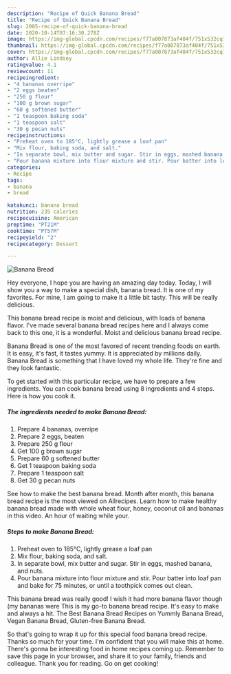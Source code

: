 ```yaml
---
description: "Recipe of Quick Banana Bread"
title: "Recipe of Quick Banana Bread"
slug: 2085-recipe-of-quick-banana-bread
date: 2020-10-14T07:16:30.278Z
image: https://img-global.cpcdn.com/recipes/f77a007873af404f/751x532cq70/banana-bread-recipe-main-photo.jpg
thumbnail: https://img-global.cpcdn.com/recipes/f77a007873af404f/751x532cq70/banana-bread-recipe-main-photo.jpg
cover: https://img-global.cpcdn.com/recipes/f77a007873af404f/751x532cq70/banana-bread-recipe-main-photo.jpg
author: Allie Lindsey
ratingvalue: 4.1
reviewcount: 11
recipeingredient:
- "4 bananas overripe"
- "2 eggs beaten"
- "250 g flour"
- "100 g brown sugar"
- "60 g softened butter"
- "1 teaspoon baking soda"
- "1 teaspoon salt"
- "30 g pecan nuts"
recipeinstructions:
- "Preheat oven to 185°C, lightly grease a loaf pan"
- "Mix flour, baking soda, and salt."
- "In separate bowl, mix butter and sugar. Stir in eggs, mashed banana, and nuts."
- "Pour banana mixture into flour mixture and stir. Pour batter into loaf pan and bake for 75 minutes, or until a toothpick comes out clean."
categories:
- Recipe
tags:
- banana
- bread

katakunci: banana bread 
nutrition: 235 calories
recipecuisine: American
preptime: "PT21M"
cooktime: "PT57M"
recipeyield: "2"
recipecategory: Dessert

---
```



![Banana Bread](https://img-global.cpcdn.com/recipes/f77a007873af404f/751x532cq70/banana-bread-recipe-main-photo.jpg)

Hey everyone, I hope you are having an amazing day today. Today, I will show you a way to make a special dish, banana bread. It is one of my favorites. For mine, I am going to make it a little bit tasty. This will be really delicious.

This banana bread recipe is moist and delicious, with loads of banana flavor. I&#39;ve made several banana bread recipes here and I always come back to this one, it is a wonderful. Moist and delicious banana bread recipe.

Banana Bread is one of the most favored of recent trending foods on earth. It is easy, it's fast, it tastes yummy. It is appreciated by millions daily. Banana Bread is something that I have loved my whole life. They're fine and they look fantastic.


To get started with this particular recipe, we have to prepare a few ingredients. You can cook banana bread using 8 ingredients and 4 steps. Here is how you cook it.

<!--inarticleads1-->

##### The ingredients needed to make Banana Bread:

1. Prepare 4 bananas, overripe
1. Prepare 2 eggs, beaten
1. Prepare 250 g flour
1. Get 100 g brown sugar
1. Prepare 60 g softened butter
1. Get 1 teaspoon baking soda
1. Prepare 1 teaspoon salt
1. Get 30 g pecan nuts


See how to make the best banana bread. Month after month, this banana bread recipe is the most viewed on Allrecipes. Learn how to make healthy banana bread made with whole wheat flour, honey, coconut oil and bananas in this video. An hour of waiting while your. 

<!--inarticleads2-->

##### Steps to make Banana Bread:

1. Preheat oven to 185°C, lightly grease a loaf pan
1. Mix flour, baking soda, and salt.
1. In separate bowl, mix butter and sugar. Stir in eggs, mashed banana, and nuts.
1. Pour banana mixture into flour mixture and stir. Pour batter into loaf pan and bake for 75 minutes, or until a toothpick comes out clean.


This banana bread was really good! I wish it had more banana flavor though (my bananas were This is my go-to banana bread recipe. It&#39;s easy to make and always a hit. The Best Banana Bread Recipes on Yummly Banana Bread, Vegan Banana Bread, Gluten-free Banana Bread. 

So that's going to wrap it up for this special food banana bread recipe. Thanks so much for your time. I'm confident that you will make this at home. There's gonna be interesting food in home recipes coming up. Remember to save this page in your browser, and share it to your family, friends and colleague. Thank you for reading. Go on get cooking!
